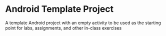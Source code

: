 # Android Template Project
A template Android project with an empty activity to be used as the starting point for labs, assignments, and other in-class exercises
